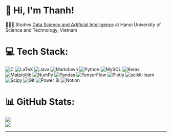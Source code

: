 # 👋 Hi, I'm Thanh!
👩🏻‍🎓 Studies [Data Science and Artificial Intelligence](https://ts.hust.edu.vn/en/program/data-science-and-artificial-intelligence-advanced-program) at Hanoi University of Science and Technology, Vietnam<br/>

# 💻 Tech Stack:
![C](https://img.shields.io/badge/c-%2300599C.svg?style=for-the-badge&logo=c&logoColor=white) ![LaTeX](https://img.shields.io/badge/latex-%23008080.svg?style=for-the-badge&logo=latex&logoColor=white) ![Java](https://img.shields.io/badge/java-%23ED8B00.svg?style=for-the-badge&logo=openjdk&logoColor=white) ![Markdown](https://img.shields.io/badge/markdown-%23000000.svg?style=for-the-badge&logo=markdown&logoColor=white) ![Python](https://img.shields.io/badge/python-3670A0?style=for-the-badge&logo=python&logoColor=ffdd54) ![MySQL](https://img.shields.io/badge/mysql-4479A1.svg?style=for-the-badge&logo=mysql&logoColor=white) ![Keras](https://img.shields.io/badge/Keras-%23D00000.svg?style=for-the-badge&logo=Keras&logoColor=white) ![Matplotlib](https://img.shields.io/badge/Matplotlib-%23ffffff.svg?style=for-the-badge&logo=Matplotlib&logoColor=black) ![NumPy](https://img.shields.io/badge/numpy-%23013243.svg?style=for-the-badge&logo=numpy&logoColor=white) ![Pandas](https://img.shields.io/badge/pandas-%23150458.svg?style=for-the-badge&logo=pandas&logoColor=white) ![TensorFlow](https://img.shields.io/badge/TensorFlow-%23FF6F00.svg?style=for-the-badge&logo=TensorFlow&logoColor=white) ![Plotly](https://img.shields.io/badge/Plotly-%233F4F75.svg?style=for-the-badge&logo=plotly&logoColor=white) ![scikit-learn](https://img.shields.io/badge/scikit--learn-%23F7931E.svg?style=for-the-badge&logo=scikit-learn&logoColor=white) ![Scipy](https://img.shields.io/badge/SciPy-%230C55A5.svg?style=for-the-badge&logo=scipy&logoColor=%white) ![Git](https://img.shields.io/badge/git-%23F05033.svg?style=for-the-badge&logo=git&logoColor=white) ![Power Bi](https://img.shields.io/badge/power_bi-F2C811?style=for-the-badge&logo=powerbi&logoColor=black) ![Notion](https://img.shields.io/badge/Notion-%23000000.svg?style=for-the-badge&logo=notion&logoColor=white)
# 📊 GitHub Stats:
![](https://github-readme-stats.vercel.app/api?username=fisherman611&theme=radical&hide_border=false&include_all_commits=true&count_private=true)<br/>
![](https://github-readme-streak-stats.herokuapp.com/?user=fisherman611&theme=radical&hide_border=false&include_all_commits=true&count_private=true)<br/>
<!--![](https://github-readme-stats.vercel.app/api/top-langs/?username=fisherman611&theme=dark&hide_border=false&include_all_commits=false&count_private=false&layout=compact) -->

<!-- ## 🏆 GitHub Trophies
![](https://github-profile-trophy.vercel.app/?username=lht11062004&theme=radical&no-frame=false&no-bg=true&margin-w=4) -->

<!-- ### ✍️ Random Dev Quote
![](https://quotes-github-readme.vercel.app/api?type=horizontal&theme=radical)

### 🔝 Top Contributed Repo
![](https://github-contributor-stats.vercel.app/api?username=lht11062004&limit=5&theme=dark&combine_all_yearly_contributions=true) -->

---
<!--[![](https://visitcount.itsvg.in/api?id=lht11062004&icon=0&color=0)](https://visitcount.itsvg.in) -->

<!-- Proudly created with GPRM ( https://gprm.itsvg.in ) -->
